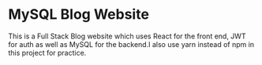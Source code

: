 # MySQL Blog Website
This is a Full Stack Blog website which uses React for the front end, JWT for auth as well as MySQL for the backend.I also use yarn instead of npm in this project for practice.
